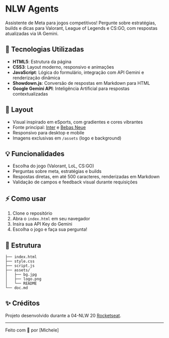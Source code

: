 # NLW Agents

Assistente de Meta para jogos competitivos! Pergunte sobre estratégias, builds e dicas para Valorant, League of Legends e CS:GO, com respostas atualizadas via IA Gemini.

## 🚀 Tecnologias Utilizadas

- **HTML5**: Estrutura da página
- **CSS3**: Layout moderno, responsivo e animações
- **JavaScript**: Lógica do formulário, integração com API Gemini e renderização dinâmica
- **Showdown.js**: Conversão de respostas em Markdown para HTML
- **Google Gemini API**: Inteligência Artificial para respostas contextualizadas

## 🎨 Layout

- Visual inspirado em eSports, com gradientes e cores vibrantes
- Fonte principal: [Inter](https://fonts.google.com/specimen/Inter) e [Bebas Neue](https://fonts.google.com/specimen/Bebas+Neue)
- Responsivo para desktop e mobile
- Imagens exclusivas em `/assets` (logo e background)

## 💡 Funcionalidades

- Escolha do jogo (Valorant, LoL, CS:GO)
- Perguntas sobre meta, estratégias e builds
- Respostas diretas, em até 500 caracteres, renderizadas em Markdown
- Validação de campos e feedback visual durante requisições

## ⚡ Como usar

1. Clone o repositório
2. Abra o `index.html` em seu navegador
3. Insira sua API Key do Gemini
4. Escolha o jogo e faça sua pergunta!

## 📁 Estrutura

```
├── index.html
├── style.css
├── script.js
├── assets/
│   ├── bg.jpg
│   ├── logo.png
│   └── README
└── doc.md
```

## ✨ Créditos

Projeto desenvolvido durante a  04-NLW 20 [Rocketseat](https://rocketseat.com.br).

---
Feito com 💜 por [Michele]
